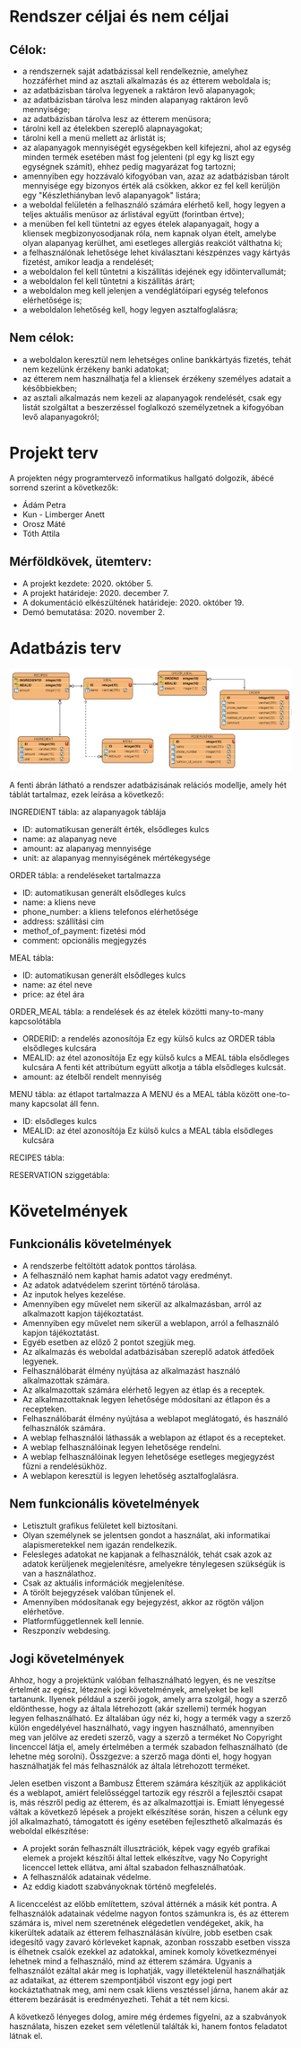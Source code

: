 # Rendszer céljai és nem céljai

## Célok:

- a rendszernek saját adatbázissal kell rendelkeznie, amelyhez hozzáférhet mind az asztali alkalmazás és az étterem weboldala is;
- az adatbázisban tárolva legyenek a raktáron levő alapanyagok;
- az adatbázisban tárolva lesz minden alapanyag raktáron levő mennyisége;
- az adatbázisban tárolva lesz az étterem menüsora;
- tárolni kell az ételekben szereplő alapnayagokat;
- tárolni kell a menü mellett az árlistát is;
- az alapanyagok mennyiségét egységekben kell kifejezni, ahol az egység minden termék esetében mást fog jelenteni (pl egy kg liszt egy egységnek számít), ehhez pedig magyarázat 
fog tartozni;
- amennyiben egy hozzávaló kifogyóban van, azaz az adatbázisban tárolt mennyisége egy bizonyos érték alá csökken, akkor ez fel kell kerüljön egy "Készlethiányban levő 
alapanyagok" listára;
- a weboldal felületén a felhasználó számára elérhető kell, hogy legyen a teljes aktuális menüsor az árlistával együtt (forintban értve);
- a menüben fel kell tüntetni az egyes ételek alapanyagait, hogy a kliensek megbizonyosodjanak róla, nem kapnak olyan ételt, amelybe olyan alapanyag kerülhet, ami esetleges 
allergiás reakciót válthatna ki;
- a felhasználónak lehetősége lehet kiválasztani készpénzes vagy kártyás fizetést, amikor leadja a rendelését;
- a weboldalon fel kell tűntetni a kiszállítás idejének egy időintervallumát;
- a weboldalon fel kell tűntetni a kiszállítás árárt;
- a weboldalon meg kell jelenjen a vendéglátóipari egység telefonos elérhetősége is;
- a weboldalon lehetőség kell, hogy legyen asztalfoglalásra;

## Nem célok:

- a weboldalon keresztül nem lehetséges online bankkártyás fizetés, tehát nem kezelünk érzékeny banki adatokat;
- az étterem nem használhatja fel a kliensek érzékeny személyes adatait a későbbiekben;
- az asztali alkalmazás nem kezeli az alapanyagok rendelését, csak egy listát szolgáltat a beszerzéssel foglalkozó személyzetnek a kifogyóban levő alapanyagokról;

# Projekt terv

A projekten négy programtervező informatikus hallgató dolgozik, ábécé sorrend szerint a következők:

- Ádám Petra
- Kun - Limberger Anett
- Orosz Máté
- Tóth Attila

## Mérföldkövek, ütemterv:

- A projekt kezdete: 2020. október 5.
- A projekt határideje: 2020. december 7.
- A dokumentáció elkészültének határideje: 2020. október 19.
- Demó bemutatása: 2020. november 2.

# Adatbázis terv

![db modell](https://github.com/Savitar97/SZFM_2020_12_2_NP/blob/main/Documents/Resources/dbmodel.png)

A fenti ábrán látható a rendszer adatbázisának relációs modellje, amely hét táblát tartalmaz, ezek leírása a következő:

INGREDIENT tábla: az alapanyagok táblája

- ID: automatikusan generált érték, elsődleges kulcs
- name: az alapanyag neve
- amount: az alapanyag mennyisége
- unit: az alapanyag mennyiségének mértékegysége

ORDER tábla: a rendeléseket tartalmazza

- ID: automatikusan generált elsődleges kulcs
- name: a kliens neve
- phone_number: a kliens telefonos elérhetősége
- address: szállítási cím
- methof_of_payment: fizetési mód 
- comment: opcionális megjegyzés

MEAL tábla:

- ID: automatikusan generált elsődleges kulcs
- name: az étel neve
- price: az étel ára

ORDER_MEAL tábla: a rendelések és az ételek közötti many-to-many kapcsolótábla

- ORDERID: a rendelés azonosítója
Ez egy külső kulcs az ORDER tábla elsődleges kulcsára
- MEALID: az étel azonosítója
Ez egy külső kulcs a MEAL tábla elsődleges kulcsára
A fenti két attribútum együtt alkotja a tábla elsődleges kulcsát.
- amount: az ételből rendelt mennyiség

MENU tábla: az étlapot tartalmazza
A MENU és a MEAL tábla között one-to-many kapcsolat áll fenn.

- ID: elsődleges kulcs
- MEALID: az étel azonosítója
Ez külső kulcs a MEAL tábla elsődleges kulcsára

RECIPES tábla:

RESERVATION sziggetábla:

# Követelmények

## Funkcionális követelmények

 - A rendszerbe feltöltött adatok ponttos tárolása.
 - A felhasználó nem kaphat hamis adatot vagy eredményt.
 - Az adatok adatvédelem szerint történő tárolása.
 - Az inputok helyes kezelése.
 - Amennyiben egy művelet nem sikerül az alkalmazásban, arról az alkalmazott kapjon tájékoztatást.
 - Amennyiben egy művelet nem sikerül a weblapon, arról a felhasználó kapjon tájékoztatást.
 - Egyéb esetben az előző 2 pontot szegjük meg.
 - Az alkalmazás és weboldal adatbázisában szereplő adatok átfedőek legyenek.
 - Felhasználóbarát élmény nyújtása az alkalmazást használó alkalmazottak számára.
 - Az alkalmazottak számára elérhető legyen az étlap és a receptek.
 - Az alkalmazottaknak legyen lehetősége módosítani az étlapon és a recepteken.
 - Felhasználóbarát élmény nyújtása a weblapot meglátogató, és használó felhasználók számára.
 - A weblap felhasználói láthassák a weblapon az étlapot és a recepteket.
 - A weblap felhasználóinak legyen lehetősége rendelni.
 - A weblap felhasználóinak legyen lehetősége esetleges megjegyzést fűzni a rendelésükhöz.
 - A weblapon keresztül is legyen lehetőség asztalfoglalásra.
 
## Nem funkcionális követelmények

 - Letisztult grafikus felületet kell biztosítani.
 - Olyan személynek se jelentsen gondot a használat, aki informatikai alapismeretekkel nem igazán rendelkezik.
 - Felesleges adatokat ne kapjanak a felhasználók, tehát csak azok az adatok kerüljenek megjelenítésre, amelyekre ténylegesen szükségük is van a használathoz.
 - Csak az aktuális információk megjelenítése.
 - A törölt bejegyzések valóban tűnjenek el.
 - Amennyiben módosítanak egy bejegyzést, akkor az rögtön váljon elérhetőve.
 - Platformfüggetlennek kell lennie.
 - Reszponzív webdesing.
 
## Jogi követelmények

Ahhoz, hogy a projektünk valóban felhasználható legyen, és ne veszítse értelmét az egész, léteznek jogi követelmények, amelyeket be kell tartanunk. Ilyenek például a szerői 
jogok, amely arra szolgál, hogy a szerző eldönthesse, hogy az általa létrehozott (akár szellemi) termék hogyan legyen felhasználható. Ez általában úgy néz ki, hogy a termék vagy 
a szerző külön engedélyével használható, vagy ingyen használható, amennyiben meg van jelölve az eredeti szerző, vagy a szerző a terméket No Copyright lincenccel látja el, amely 
értelmében a termék szabadon felhasználható (de lehetne még sorolni). Összgezve: a szerző maga dönti el, hogy hogyan használhatják fel más felhasználók az általa létrehozott 
terméket.

Jelen esetben viszont a Bambusz Étterem számára készítjük az applikációt és a weblapot, amiért felelősséggel tartozik egy részről a fejlesztői csapat is, más részről pedig az 
étterem, és az alkalmazottjai is. Emiatt lényegessé váltak a következő lépések a projekt elkészítése során, hiszen a célunk egy jól alkalmazható, támogatott és igény esetében 
fejleszthető alkalmazás és weboldal elkészítése:

 - A projekt során felhasznált illusztrációk, képek vagy egyéb grafikai elemek a projekt készítői által lettek elkészítve, vagy No Copyright licenccel lettek ellátva, ami által 
szabadon felhasználhatóak.
 - A felhasználók adatainak védelme.
 - Az eddig kiadott szabványoknak történő megfelelés.
 
A licenccelést az előbb említettem, szóval áttérnék a másik két pontra. A felhasználók adatainak védelme nagyon fontos számunkra is, és az étterem számára is, mivel nem 
szeretnének elégedetlen vendégeket, akik, ha kikerültek adataik az étterem felhasználásán kívülre, jobb esetben csak idegesítő vagy zavaró körleveket kapnak, azonban rosszabb 
esetben vissza is élhetnek csalók ezekkel az adatokkal, aminek komoly következményei lehetnek mind a felhasználó, mind az étterem számára. Ugyanis a felhasználót ezáltal akár 
meg is lophatják, vagy illetéktelenül használhatják az adataikat, az étterem szempontjából viszont egy jogi pert kockáztathatnak meg, ami nem csak kliens vesztéssel járna, hanem 
akár az étterem bezárását is eredményezheti. Tehát a tét nem kicsi.

A következő lényeges dolog, amire még érdemes figyelni, az a szabványok használata, hiszen ezeket sem véletlenül találták ki, hanem fontos feladatot látnak el.
